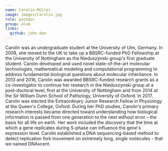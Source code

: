 ```yaml
---
name: Carolin Müller
image: images/Carolin.jpg
role: postdoc
group: alum
links:
  github: john-doe
---
```


Carolin was an undergraduate student at the University of Ulm, Germany. In 2008, she moved to the UK to take up a BBSRC-funded PhD Fellowship at the University of Nottingham as the Nieduszynski group's first graduate student. Carolin developed and used novel state-of-the-art molecular technologies, mathematical modeling and computational programming to address fundamental biological questions about molecular inheritance. In 2013 and 2016, Carolin was awarded BBSRC-funded research grants as a co-investigator to continue her research in the Nieduszynski group at a post-doctoral level, first at the University of Nottingham and from 2014 at the Sir William Dunn School of Pathology, University of Oxford. In 2017, Carolin was elected the Extraordinary Junior Research Fellow in Physiology at the Queen's College, Oxford.
During her PhD studies, Carolin's primary research interests became directed toward understanding how biological information is passed from one generation to the next without error – the basis for all life on earth. Her  work included the discovery that the time at which a gene replicates during S-phase can influence the gene's expression level. Carolin established a DNA sequencing-based method to detect replication fork movement on extremely long, single molecules - that we named DNAscent.
